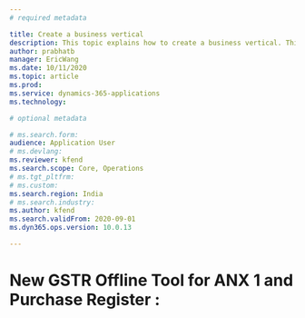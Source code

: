 ```yaml
---
# required metadata

title: Create a business vertical
description: This topic explains how to create a business vertical. This task is part of the master data setup that is required to make the India localization solution for Goods and Services Tax (GST) available.
author: prabhatb
manager: EricWang
ms.date: 10/11/2020
ms.topic: article
ms.prod: 
ms.service: dynamics-365-applications
ms.technology: 

# optional metadata

# ms.search.form: 
audience: Application User
# ms.devlang: 
ms.reviewer: kfend
ms.search.scope: Core, Operations
# ms.tgt_pltfrm: 
# ms.custom: 
ms.search.region: India
# ms.search.industry: 
ms.author: kfend
ms.search.validFrom: 2020-09-01
ms.dyn365.ops.version: 10.0.13

---
```


# New GSTR Offline Tool for ANX 1 and Purchase Register : 
